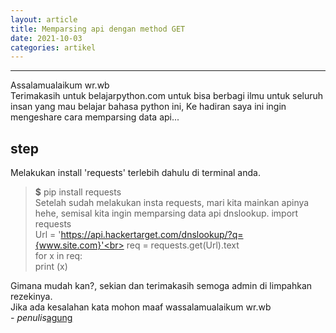 ```yaml
---
layout: article
title: Memparsing api dengan method GET
date: 2021-10-03
categories: artikel
---
```

---
Assalamualaikum wr.wb<br>
Terimakasih untuk belajarpython.com untuk bisa berbagi ilmu untuk seluruh insan yang mau belajar bahasa python ini,
Ke hadiran saya ini ingin mengeshare cara memparsing data api...
## step
Melakukan install 'requests' terlebih dahulu di terminal anda.
> __$__ pip install requests<br>
Setelah sudah melakukan insta requests, mari kita mainkan apinya hehe,
semisal kita ingin memparsing data api dnslookup.
> import requests<br>
> Url = 'https://api.hackertarget.com/dnslookup/?q={www.site.com}'<br>
> req = requests.get(Url).text<br>
> for x in req:<br>
>    print (x)<br>

Gimana mudah kan?, sekian dan terimakasih semoga admin di limpahkan rezekinya.<br>
Jika ada kesalahan kata mohon maaf wassalamualaikum wr.wb<br>
*- penulis*[agung](https://github.com/gitcomeon8)
